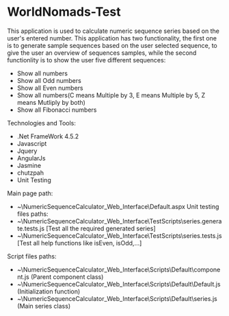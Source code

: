 # WorldNomads-Test
This application is used to calculate numeric sequence series based on the user's entered number.
This application has two functionality, the first one is to generate sample sequences based on the user selected sequence,
to give the user an overview of sequences samples,
while the second functionlity is to show the user five different sequences:
- Show all numbers
- Show all Odd numbers
- Show all Even numbers
- Show all numbers(C means Multiple by 3, E means Multiple by 5, Z means Mutliply by both)
- Show all Fibonacci numbers

Technologies and Tools:

- .Net FrameWork 4.5.2
- Javascript
- Jquery
- AngularJs
- Jasmine
- chutzpah
- Unit Testing

Main page path:
- ~\NumericSequenceCalculator_Web_Interface\Default.aspx
Unit testing files paths:
- ~\NumericSequenceCalculator_Web_Interface\TestScripts\series.generate.tests.js [Test all the required generated series]
- ~\NumericSequenceCalculator_Web_Interface\TestScripts\series.tests.js [Test all help functions like isEven, isOdd,...]

Script files paths:
- ~\NumericSequenceCalculator_Web_Interface\Scripts\Default\component.js (Parent component class)
- ~\NumericSequenceCalculator_Web_Interface\Scripts\Default\Default.js (Initialization function)
- ~\NumericSequenceCalculator_Web_Interface\Scripts\Default\series.js (Main series class)
